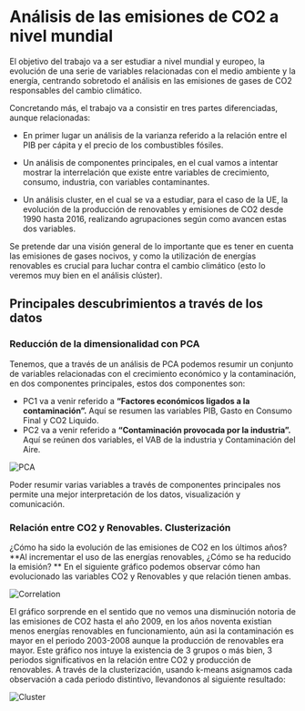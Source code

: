 # Análisis de las emisiones de CO2 a nivel mundial

El objetivo del trabajo va a ser estudiar a nivel mundial y europeo, la evolución de una serie de variables relacionadas con el medio ambiente y la energía, centrando sobretodo el análisis en las emisiones de gases de CO2 responsables del cambio climático.

Concretando más, el trabajo va a consistir en tres partes diferenciadas, aunque relacionadas:

- En primer lugar un análisis de la varianza referido a la relación entre el PIB per cápita y el precio de los combustibles fósiles.

- Un análisis de componentes principales, en el cual vamos a intentar mostrar la interrelación que existe entre variables de crecimiento, consumo, industria, con variables contaminantes.

- Un análisis cluster, en el cual se va a estudiar, para el caso de la UE, la evolución de la producción de renovables y emisiones de CO2 desde 1990 hasta 2016, realizando agrupaciones según como avancen estas dos variables.

Se pretende dar una visión general de lo importante que es tener en cuenta las emisiones de gases nocivos, y como la utilización de energías renovables es crucial para luchar contra el cambio climático (esto lo veremos muy bien en el análisis clúster).


## Principales descubrimientos a través de los datos

### Reducción de la dimensionalidad con PCA
Tenemos, que a través de un análisis de PCA podemos resumir un conjunto de variables relacionadas con el crecimiento económico y la contaminación, en dos componentes principales, estos dos componentes son:

- PC1 va a venir referido a **“Factores económicos ligados a la contaminación”.** Aquí se resumen las variables PIB, Gasto en Consumo Final y CO2 Liquido.
- PC2 va a venir referido a **“Contaminación provocada por la industria”.** Aquí se reúnen dos variables, el VAB de la industria y Contaminación del Aire.

![PCA](https://user-images.githubusercontent.com/54073772/98850120-91637800-2454-11eb-950d-f2333bede3fc.PNG)

Poder resumir varias variables a través de componentes principales nos permite una mejor interpretación de los datos, visualización y comunicación.

### Relación entre CO2 y Renovables. Clusterización

¿Cómo ha sido la evolución de las emisiones de CO2 en los últimos años? **Al incrementar el uso de las energías renovables, ¿Cómo se ha reducido la emisión? ** En el siguiente gráfico podemos observar cómo han evolucionado las variables CO2 y Renovables y que relación tienen ambas.

![Correlation](https://user-images.githubusercontent.com/54073772/98850637-5c0b5a00-2455-11eb-90b1-3aea8ea0434e.PNG)

El gráfico sorprende en el sentido que no vemos una disminución notoria de las emisiones de CO2 hasta el año 2009, en los años noventa existian menos energías renovables en funcionamiento, aún asi la contaminación es mayor en el periodo 2003-2008 aunque la producción de renovables era mayor. Este gráfico nos intuye la existencia de 3 grupos o más bien, 3 periodos significativos en la relación entre CO2 y producción de renovables. A través de la clusterización, usando k-means asignamos cada observación a cada periodo distintivo, llevandonos al siguiente resultado:

![Cluster](https://user-images.githubusercontent.com/54073772/98851216-3d599300-2456-11eb-9bc1-3581359a408e.PNG)
